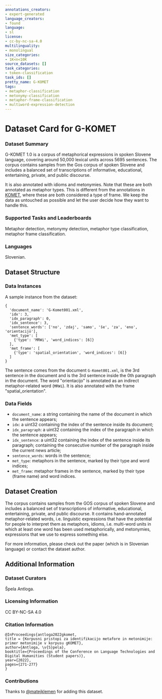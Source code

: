 ```yaml
---
annotations_creators:
- expert-generated
language_creators:
- found
language:
- sl
license:
- cc-by-nc-sa-4.0
multilinguality:
- monolingual
size_categories:
- 1K<n<10K
source_datasets: []
task_categories:
- token-classification
task_ids: []
pretty_name: G-KOMET
tags:
- metaphor-classification
- metonymy-classification
- metaphor-frame-classification
- multiword-expression-detection
---
```


# Dataset Card for G-KOMET

### Dataset Summary

G-KOMET 1.0 is a corpus of metaphorical expressions in spoken Slovene language, covering around 50,000 lexical units across 5695 sentences. The corpus contains samples from the Gos corpus of spoken Slovene and includes a balanced set of transcriptions of informative, educational, entertaining, private, and public discourse.

It is also annotated with idioms and metonymies. Note that these are both annotated as metaphor types. This is different from the annotations in [KOMET](https://huggingface.co/datasets/cjvt/komet), where these are both considered a type of frame. We keep the data as untouched as possible and let the user decide how they want to handle this. 


### Supported Tasks and Leaderboards

Metaphor detection, metonymy detection, metaphor type classification, metaphor frame classification. 

### Languages

Slovenian.

## Dataset Structure

### Data Instances

A sample instance from the dataset:
```
{
  'document_name': 'G-Komet001.xml', 
  'idx': 3, 
  'idx_paragraph': 0, 
  'idx_sentence': 3, 
  'sentence_words': ['no', 'zdaj', 'samo', 'še', 'za', 'eno', 'orientacijo'], 
  'met_type': [
    {'type': 'MRWi', 'word_indices': [6]}
  ], 
  'met_frame': [
    {'type': 'spatial_orientation', 'word_indices': [6]}
  ]
}
```

The sentence comes from the document `G-Komet001.xml`, is the 3rd sentence in the document and is the 3rd sentence inside the 0th paragraph in the document.
The word "orientacijo" is annotated as an indirect metaphor-related word (`MRWi`).
It is also annotated with the frame "spatial_orientation".

### Data Fields

- `document_name`: a string containing the name of the document in which the sentence appears; 
- `idx`: a uint32 containing the index of the sentence inside its document; 
- `idx_paragraph`: a uint32 containing the index of the paragraph in which the sentence appears;
- `idx_sentence`: a uint32 containing the index of the sentence inside its paragraph;
containing the consecutive number of the paragraph inside the current news article;
- `sentence_words`: words in the sentence;
- `met_type`: metaphors in the sentence, marked by their type and word indices;
- `met_frame`: metaphor frames in the sentence, marked by their type (frame name) and word indices.

## Dataset Creation

The corpus contains samples from the GOS corpus of spoken Slovene and includes a balanced set of transcriptions of informative, educational, entertaining, private, and public discourse. It contains hand-annotated metaphor-related words, i.e. linguistic expressions that have the potential for people to interpret them as metaphors, idioms, i.e. multi-word units in which at least one word has been used metaphorically, and metonymies, expressions that we use to express something else.

For more information, please check out the paper (which is in Slovenian language) or contact the dataset author.

## Additional Information

### Dataset Curators

Špela Antloga.

### Licensing Information

CC BY-NC-SA 4.0

### Citation Information

```
@InProceedings{antloga2022gkomet,
title = {Korpusni pristopi za identifikacijo metafore in metonimije: primer metonimije v korpusu gKOMET},
author={Antloga, \v{S}pela},
booktitle={Proceedings of the Conference on Language Technologies and Digital Humanities (Student papers)},
year={2022},
pages={271-277}
}
```

### Contributions

Thanks to [@matejklemen](https://github.com/matejklemen) for adding this dataset.
